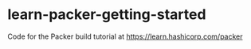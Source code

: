 # learn-packer-getting-started
Code for the Packer build tutorial at https://learn.hashicorp.com/packer
